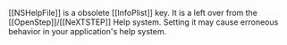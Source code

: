 [[NSHelpFile]] is a obsolete [[InfoPlist]] key. It is a left over from the [[OpenStep]]/[[NeXTSTEP]] Help system. Setting it may cause erroneous behavior in your application's help system.